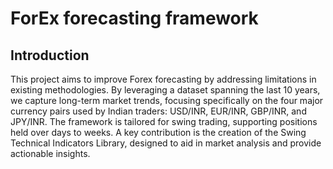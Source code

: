 # ForEx forecasting framework

## Introduction 

This project aims to improve Forex forecasting by addressing limitations in existing methodologies. By leveraging a dataset spanning the last 10 years, we capture long-term market trends, focusing specifically on the four major currency pairs used by Indian traders: USD/INR, EUR/INR, GBP/INR, and JPY/INR. The framework is tailored for swing trading, supporting positions held over days to weeks. A key contribution is the creation of the Swing Technical Indicators Library, designed to aid in market analysis and provide actionable insights.




